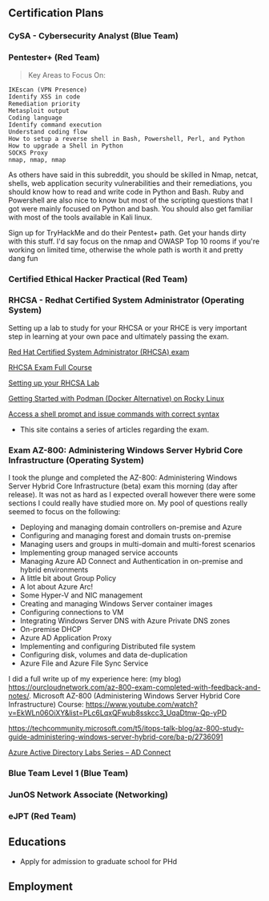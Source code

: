 ## Certification Plans

### CySA - Cybersecurity Analyst (Blue Team)
### Pentester+ (Red Team)
> Key Areas to Focus On:

    IKEscan (VPN Presence)
    Identify XSS in code
    Remediation priority
    Metasploit output
    Coding language
    Identify command execution
    Understand coding flow
    How to setup a reverse shell in Bash, Powershell, Perl, and Python
    How to upgrade a Shell in Python
    SOCKS Proxy
    nmap, nmap, nmap
    
As others have said in this subreddit, you should be skilled in Nmap, netcat, shells, web application security vulnerabilities and their remediations, you should know how to read and write code in Python and Bash. Ruby and Powershell are also nice to know but most of the scripting questions that I got were mainly focused on Python and bash. You should also get familiar with most of the tools available in Kali linux.

Sign up for TryHackMe and do their Pentest+ path. Get your hands dirty with this stuff. I'd say focus on the nmap and OWASP Top 10 rooms if you're working on limited time, otherwise the whole path is worth it and pretty dang fun

### Certified Ethical Hacker Practical (Red Team)
### RHCSA - Redhat Certified System Administrator (Operating System)
Setting up a lab to study for your RHCSA  or your RHCE is very important step in learning at your own pace and ultimately passing the exam.

[Red Hat Certified System Administrator (RHCSA) exam ](https://www.redhat.com/en/services/training/ex200-red-hat-certified-system-administrator-rhcsa-exam?section=Objectives)

[RHCSA Exam Full Course](https://www.youtube.com/playlist?list=PLlr7wO747mNrUoTuXhZ0REJw3hL4oWvLm)

[Setting up your RHCSA Lab](https://linuxvaults.com/rhcsa-lab-setup/)

[Getting Started with Podman (Docker Alternative) on Rocky Linux](https://www.howtoforge.com/getting-started-with-podman-on-rocky-linux/)

[Access a shell prompt and issue commands with correct syntax](https://thetechcorner.org/?p=659)
* This site contains a series of articles regarding the exam.

### Exam AZ-800: Administering Windows Server Hybrid Core Infrastructure (Operating System)
I took the plunge and completed the AZ-800: Administering Windows Server Hybrid Core Infrastructure (beta) exam this morning (day after release). It was not as hard as I expected overall however there were some sections I could really have studied more on. My pool of questions really seemed to focus on the following:

* Deploying and managing domain controllers on-premise and Azure
* Configuring and managing forest and domain trusts on-premise
* Managing users and groups in multi-domain and multi-forest scenarios 
* Implementing group managed service accounts
* Managing Azure AD Connect and Authentication in on-premise and hybrid environments
* A little bit about Group Policy
* A lot about Azure Arc!
* Some Hyper-V and NIC management
* Creating and managing Windows Server container images
* Configuring connections to VM
* Integrating Windows Server DNS with Azure Private DNS zones
* On-premise DHCP
* Azure AD Application Proxy
* Implementing and configuring Distributed file system
* Configuring disk, volumes and data de-duplication
* Azure File and Azure File Sync Service

I did a full write up of my experience here: (my blog) https://ourcloudnetwork.com/az-800-exam-completed-with-feedback-and-notes/.
Microsoft AZ-800 (Administering Windows Server Hybrid Core Infrastructure) Course: https://www.youtube.com/watch?v=EkWLn06OiXY&list=PLc6LqxQFwub8sskcc3_UqaDtnw-Qp-yPD

https://techcommunity.microsoft.com/t5/itops-talk-blog/az-800-study-guide-administering-windows-server-hybrid-core/ba-p/2736091

[Azure Active Directory Labs Series – AD Connect](https://vincentlauzon.com/2016/09/14/azure-active-directory-labs-series-ad-connect/)

### Blue Team Level 1 (Blue Team)
### JunOS Network Associate (Networking)
### eJPT (Red Team)

## Educations

* Apply for admission to graduate school for PHd

## Employment
